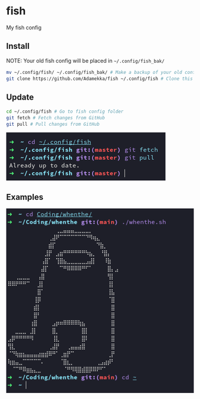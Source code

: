 # fish

My fish config

## Install

NOTE: Your old fish config will be placed in `~/.config/fish_bak/`

```bash
mv ~/.config/fish/ ~/.config/fish_bak/ # Make a backup of your old config
git clone https://github.com/Adamekka/fish ~/.config/fish # Clone this repo to fish config folder
```

## Update

```bash
cd ~/.config/fish # Go to fish config folder
git fetch # Fetch changes from GitHub
git pull # Pull changes from GitHub
```

![fish-update](./images/fish-update.png)

## Examples

![fish-example](./images/fish-example.png)
